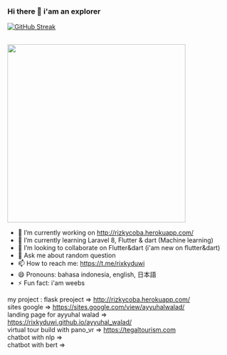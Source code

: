### Hi there 👋 i'am an explorer 
[![GitHub Streak](https://github-readme-streak-stats.herokuapp.com?user=rixkyduwi&theme=dark&date_format=j%20M%5B%20Y%5D&locale=ja&currStreakNum=DD2727&fire=DD2727&stroke=4BDD04)](https://git.io/streak-stats)

<br>
<img src="https://github-readme-stats.vercel.app/api?username=rixkyduwi&show_icons=true&theme=ADD_THEME_HERE" width="400"><br>

- 🔭 I’m currently working on http://rizkycoba.herokuapp.com/  
- 🌱 I’m currently learning Laravel 8, Flutter & dart (Machine learning)
- 👯 I’m looking to collaborate on Flutter&dart (i'am new on flutter&dart)
- 💬 Ask me about random question
- 📫 How to reach me: https://t.me/rixkyduwi
- 😄 Pronouns: bahasa indonesia, english, 日本語 
- ⚡ Fun fact: i'am weebs 

my project :
flask preoject => http://rizkycoba.herokuapp.com/ <br>
sites google => https://sites.google.com/view/ayyuhalwalad/ <br>
landing page for ayyuhal walad => https://rixkyduwi.github.io/ayyuhal_walad/ <br>
virtual tour build with pano_vr => https://tegaltourism.com <br>
chatbot with nlp => <br>
chatbot with bert => <br>

